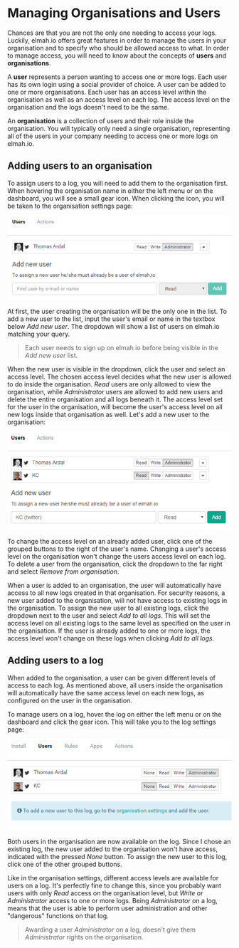 # Managing Organisations and Users

Chances are that you are not the only one needing to access your logs. Luckily, elmah.io offers great features in order to manage the users in your organisation and to specify who should be allowed access to what. In order to manage access, you will need to know about the concepts of **users** and **organisations**.

A **user** represents a person wanting to access one or more logs. Each user has its own login using a social provider of choice. A user can be added to one or more organisations. Each user has an access level within the organisation as well as an access level on each log. The access level on the organisation and the logs doesn't need to be the same.

An **organisation** is a collection of users and their role inside the organisation. You will typically only need a single organisation, representing all of the users in your company needing to access one or more logs on elmah.io.

## Adding users to an organisation

To assign users to a log, you will need to add them to the organisation first. When hovering the organisation name in either the left menu or on the dashboard, you will see a small gear icon. When clicking the icon, you will be taken to the organisation settings page:

![Organisation Settings](images/organisation_settings.png)

At first, the user creating the organisation will be the only one in the list. To add a new user to the list, input the user's email or name in the textbox below *Add new user*. The dropdown will show a list of users on elmah.io matching your query.

> Each user needs to sign up on elmah.io before being visible in the *Add new user* list.

When the new user is visible in the dropdown, click the user and select an access level. The chosen access level decides what the new user is allowed to do inside the organisation. *Read* users are only allowed to view the organisation, while *Administrator* users are allowed to add new users and delete the entire organisation and all logs beneath it. The access level set for the user in the organisation, will become the user's access level on all new logs inside that organisation as well. Let's add a new user to the organisation:

![Add User to Organisation](images/add_user_to_org.png)

To change the access level on an already added user, click one of the grouped buttons to the right of the user's name. Changing a user's access level on the organisation won't change the users access level on each log. To delete a user from the organisation, click the dropdown to the far right and select *Remove from organisation*.

When a user is added to an organisation, the user will automatically have access to all new logs created in that organisation. For security reasons, a new user added to the organisation, will not have access to existing logs in the organisation. To assign the new user to all existing logs, click the dropdown next to the user and select *Add to all logs*. This will set the access level on all existing logs to the same level as specified on the user in the organisation. If the user is already added to one or more logs, the access level won't change on these logs when clicking *Add to all logs*.

## Adding users to a log

When added to the organisation, a user can be given different levels of access to each log. As mentioned above, all users inside the organisation will automatically have the same access level on each new logs, as configured on the user in the organisation.

To manage users on a log, hover the log on either the left menu or on the dashboard and click the gear icon. This will take you to the log settings page:

![Manage Users on Log](images/admin_users_on_log.png)

Both users in the organisation are now available on the log. Since I chose an existing log, the new user added to the organisation won't have access, indicated with the pressed *None* button. To assign the new user to this log, click one of the other grouped buttons.

Like in the organisation settings, different access levels are available for users on a log. It's perfectly fine to change this, since you probably want users with only *Read* access on the organisation level, but *Write* or *Administrator* access to one or more logs. Being *Administrator* on a log, means that the user is able to perform user administration and other "dangerous" functions on that log.

> Awarding a user *Administrator* on a log, doesn't give them *Administrator* rights on the organisation.